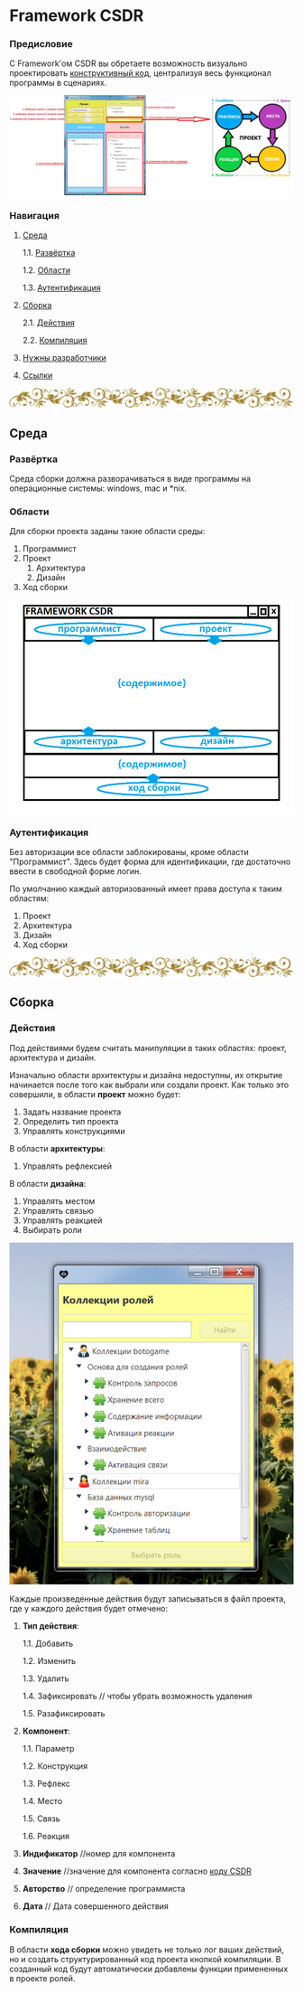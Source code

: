 # Framework CSDR

<h3>Предисловие</h3>

С Framework'ом CSDR вы обретаете возможность визуально проектировать <a href="https://github.com/it-architector/programming.csdr">конструктивный код</a>, централизуя весь функционал программы в сценариях.

![](./Картинки/визуализация.jpg)


<h3>Навигация</h3>

1. <a href="#Среда">Среда</a>

     1.1. <a href="#Развёртка">Развёртка</a>
     
     1.2. <a href="#Области">Области</a>
     
     1.3. <a href="#Аутентификация">Аутентификация</a>
     
2. <a href="#Сборка">Сборка</a>

    2.1. <a href="#Действия">Действия</a>
    
    2.2. <a href="#Компиляция">Компиляция</a>
     
3. <a href="#Нужны-разработчики">Нужны разработчики</a>
     
4. <a href="#Ссылки">Ссылки</a>
    
![---------------------](./Картинки/hr.png)

<h2>Среда</h2>

<h3>Развёртка</h3>

Среда сборки должна разворачиваться в виде программы на операционные системы: windows, mac и *nix.

<h3>Области</h3>

Для сборки проекта заданы такие области среды:
1. Программист
2. Проект
    1. Архитектура
    2. Дизайн
3. Ход сборки

![](./Картинки/program/shablon1.png)

<h3>Аутентификация</h3>

Без авторизации все области заблокированы, кроме области "Программист". Здесь будет форма для идентификации, где достаточно ввести в свободной форме логин.

По умолчанию каждый авторизованный имеет права доступа к таким областям:
1. Проект
2. Архитектура
3. Дизайн
4. Ход сборки
    
![---------------------](./Картинки/hr.png)

<h2>Сборка</h2>

<h3>Действия</h3>

Под действиями будем считать манипуляции в таких областях: проект, архитектура и дизайн.

Изначально области архитектуры и дизайна недоступны, их открытие начинается после того как выбрали или создали проект. Как только это совершили, в области **проект** можно будет:
1. Задать название проекта
2. Определить тип проекта
3. Управлять конструкциями

В области **архитектуры**:
1. Управлять рефлексией

В области **дизайна**:
1. Управлять местом
2. Управлять связью
3. Управлять реакцией
4. Выбирать роли

![](./Картинки/roles.png) 

Каждые произведенные действия будут записываться в файл проекта, где у каждого действия будет отмечено:

1. **Тип действия**:

     1.1. Добавить
     
     1.2. Изменить
     
     1.3. Удалить
     
     1.4. Зафиксировать // чтобы убрать возможность удаления
     
     1.5. Разафиксировать
2. **Компонент**:

     1.1. Параметр

     1.2. Конструкция

     1.3. Рефлекс
     
     1.4. Место
     
     1.5. Связь
     
     1.6. Реакция

3. **Индификатор** //номер для компонента

4. **Значение** //значение для компонента согласно <a href="https://github.com/it-architector/code.csdr">коду CSDR</a>
     
5. **Авторство** // определение программиста
     
6. **Дата** // Дата совершенного действия

<h3>Компиляция</h3>

В области **хода сборки** можно увидеть не только лог ваших действий, но и создать структурированный код проекта кнопкой компиляции. В созданный код будут автоматически добавлены функции примененных в проекте ролей.

    

